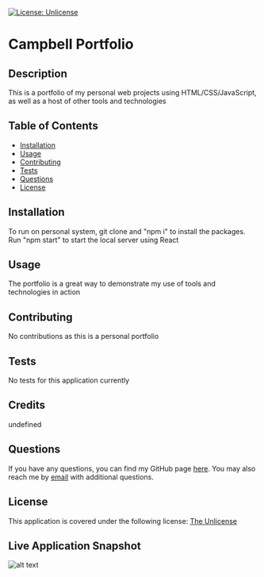 
  [![License: Unlicense](https://img.shields.io/badge/license-Unlicense-blue.svg)](http://unlicense.org/)

  # Campbell Portfolio

  ## Description
  This is a portfolio of my personal web projects using HTML/CSS/JavaScript, as well as a host of other tools and technologies


  ## Table of Contents

  * [Installation](#installation)
  * [Usage](#usage)
  * [Contributing](#contributing)
  * [Tests](#tests)
  * [Questions](#questions)
  * [License](#license)

  ## Installation
  To run on personal system, git clone and "npm i" to install the packages. Run "npm start" to start the local server using React

  ## Usage
  The portfolio is a great way to demonstrate my use of tools and technologies in action

  ## Contributing
  No contributions as this is a personal portfolio

  ## Tests
  No tests for this application currently

  ## Credits
  undefined

  ## Questions
  If you have any questions, you can find my GitHub page [here](https://github.com/campbefs). You may also reach me by [email](mailto:campbefs@gmail.com) with additional questions.

  ## License
  This application is covered under the following license: [The Unlicense](http://unlicense.org/)

  ## Live Application Snapshot
  ![alt text](../Develop/assets/images/screenshot.JPG 'Live Application Screenshot')
